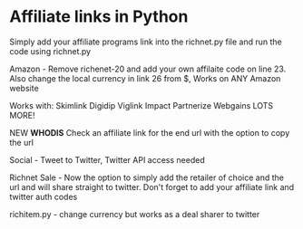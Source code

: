 # Affiliate links in Python
Simply add your affiliate programs link into the richnet.py file and run the code using richnet.py

Amazon - Remove richenet-20 and add your own affilaite code on line 23. Also change the local currency in link 26 from $, Works on ANY Amazon website

Works with:
Skimlink
Digidip
Viglink
Impact
Partnerize
Webgains
LOTS MORE!

NEW **WHODIS** Check an affiliate link for the end url with the option to copy the url

Social - Tweet to Twitter, Twitter API access needed

Richnet Sale - Now the option to simply add the retailer of choice and the url and will share straight to twitter. Don't forget to add your affiliate link and twitter auth codes

richitem.py - change currency but works as a deal sharer to twitter
